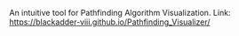 An intuitive tool for Pathfinding Algorithm Visualization.
Link: https://blackadder-viii.github.io/Pathfinding_Visualizer/

